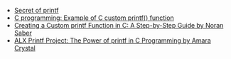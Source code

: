 - [Secret of printf](https://www.academia.edu/10297206/Secrets_of_printf_)
- [C programming: Example of C custom printf() function](https://www.w3resource.com/c-programming-exercises/c-snippets/implementing-custom-printf-function-in-c.php#:~:text=Implementin[…]%20is%20encountered)
- [Creating a Custom printf Function in C: A Step-by-Step Guide by Noran Saber](https://medium.com/@noransaber685/creating-a-custom-printf-function-in-c-a-step-by-step-guide-432fd2ecf48a)
- [ALX Printf Project: The Power of printf in C Programming by Amara Crystal](https://medium.com/@marameref/alx-printf-project-the-power-of-printf-in-c-programming-a-comprehensive-guide-5087f4677234)
